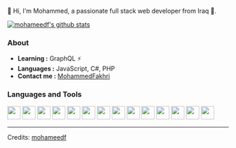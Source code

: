 👋 Hi, I'm Mohammed, a passionate full stack web developer from Iraq 🚀.

[![mohameedf's github stats](https://github-readme-stats.vercel.app/api?username=mohameedf&show_icons=true&count_private=true&show_icons=true&theme=react)](https://github.com/mohameedf)

### About

- **Learning :** GraphQL :zap:
- **Languages :** JavaScript, C#, PHP
- **Contact me :** [MohammedFakhri](https://www.linkedin.com/in/mohammed-fakhri-463054134/)

### Languages and Tools

<code><img height="30" src="https://upload.wikimedia.org/wikipedia/commons/thumb/d/d9/Node.js_logo.svg/1200px-Node.js_logo.svg.png"></code>
<code><img height="30" src="https://symbols.getvecta.com/stencil_89/36_nestjs.14658804d8.png"></code>
<code><img height="30" src="https://upload.wikimedia.org/wikipedia/commons/thumb/9/99/Unofficial_JavaScript_logo_2.svg/480px-Unofficial_JavaScript_logo_2.svg.png"></code>
<code><img height="30" src="https://upload.wikimedia.org/wikipedia/commons/thumb/4/4c/Typescript_logo_2020.svg/1200px-Typescript_logo_2020.svg.png"></code>
<code><img height="30" src="https://img.stackshare.io/service/7419/20165699.png"></code>
<code><img height="30" src="https://iconape.com/wp-content/png_logo_vector/c-sharp-c-logo.png"></code>
<code><img height="30" src="https://www.freeiconspng.com/thumbs/sql-server-icon-png/sql-server-icon-png-1.png"></code>
<code><img height="30" src="https://upload.wikimedia.org/wikipedia/commons/thumb/2/29/Postgresql_elephant.svg/1200px-Postgresql_elephant.svg.png"></code>
<code><img height="30" src="https://upload.wikimedia.org/wikipedia/commons/thumb/a/a7/React-icon.svg/1280px-React-icon.svg.png"></code>
<code><img height="30" src="https://upload.wikimedia.org/wikipedia/commons/thumb/8/8e/Nextjs-logo.svg/800px-Nextjs-logo.svg.png"></code>
<code><img height="30" src="https://miro.medium.com/max/512/1*9U1toerFxB8aiFRreLxEUQ.png"></code>
<code><img height="30" src="https://upload.wikimedia.org/wikipedia/commons/thumb/3/36/Logo.min.svg/2560px-Logo.min.svg.png"></code>
<code><img height="30" src="https://download.logo.wine/logo/MySQL/MySQL-Logo.wine.png"></code>
<code><img height="30" src="https://upload.wikimedia.org/wikipedia/commons/f/f3/Visual_Studio_Code_0.10.1_icon.png"></code>

---

Credits: [mohameedf](https://github.com/mohameedf)
